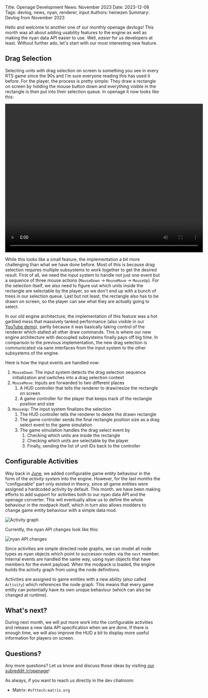 Title: Openage Development News: November 2023
Date: 2023-12-08
Tags: devlog, news, nyan, renderer, input
Authors: heinezen
Summary: Devlog from November 2023

Hello and welcome to another one of our monthly openage devlogs! This month was all about adding
usability features to the engine as well as making the nyan data API easier to use. Well, *easier*
for us developers at least. Without further ado, let's start with our most interesting new feature.

## Drag Selection

Selecting units with drag selection on screen is something you see in every RTS game since the
90s and I'm sure everyone reading this has used it before. For the player, the process is pretty simple:
They draw a rectangle on screen by holding the mouse button down and everything visible in the rectangle
is then put into their selection queue. In openage it now looks like this:

<video width="640" height="480" controls>
  <source src="./images/news/2023-11/openage_drag_select2_short.mp4" type="video/mp4">
</video>

While this looks like a small feature, the implementation a bit more challenging than what we have done before.
Most of this is because drag selection requires multiple subsystems to work together to get the desired
result. First of all, we need the input system to handle not just one event but a sequence of three
mouse actions (`MouseDown` -> `MouseMove` -> `MouseUp`). For the selection itself, we also
need to figure out which units inside the rectangle are selectable by the player, so we don't end
up with a bunch of trees in our selection queue. Last but not least, the rectangle also has to be drawn
on screen, so the player can see what they are actually going to select.

In our old engine architecture, the implementation of this feature was a hot garbled mess that massively
tanked performance (also visible in our [YouTube demo](https://www.youtube.com/watch?v=4GujF6YGSBY&t=28s)),
partly because it was basically taking control of the renderer which stalled all other draw commands.
This is where our new engine architecture with decoupled subsystems finally pays off big time. In comparison to
the previous implementation, the new drag selection is communicated via sane interfaces from the input system
to the other subsystems of the engine.

Here is how the input events are handled now:

1. `MouseDown`: The input system detects the drag selection sequence initialization and switches into a drag selection context
2. `MouseMove`: Inputs are forwarded to two different places
    1. A HUD controller that tells the renderer to draw/resize the rectangle on screen
    2. A game controller for the player that keeps track of the rectangle position and size
3. `MouseUp`: The input system finalizes the selection
    1. The HUD controller tells the renderer to delete the drawn rectangle
    2. The game controller sends the final rectangle position size as a drag select event to the game simulation
    3. The game simulation handles the drag select event by
        1. Checking which units are inside the rectangle
        2. Checking which units are selectable by the player
        3. Finally, sending the list of unit IDs back to the controller


## Configurable Activities

Way back in [June]({filename}/blog/devlog_2023_06.md), we added configurable game entity behaviour in the
form of the *activity system* into the engine. However, for the last months the "configurable" part only
existed in theory, since all game entities were assigned a hardcoded activity by default. This month. we
have been making efforts to add support for activities both to our nyan data API and the openage converter.
This will eventually allow us to define the whole behaviour in the modpack itself, which in turn
also allows modders to change game entity behaviour with a simple data mod.

![Activity graph]({static}/images/news/2023-06/activity_graph.svg)

Currently, the nyan API changes look like this:

![nyan API changes]({static}/images/news/2023-11/activity_nyan_api.svg)

Since activities are simple directed node graphs, we can model all node types as nyan objects which
point to successor nodes via the `next` member. Internal events are handled the same
way, using nyan objects that have members for the event payload. When the modpack is loaded, the engine
builds the activity graph from using the node definitions.

Activities are assigned to game entities with a new ability (also called `Activity`) which
references the node graph. This means that every game entity can potentially have its own
unique behaviour (which can also be changed at runtime).


## What's next?

During next month, we will put more work into the configurable activities and release a new data API
specification when we are done. If there is enough time, we will also improve the HUD a bit to
display more useful information for players on screen.


## Questions?

Any more questions? Let us know and discuss those ideas by visiting [our subreddit /r/openage](https://reddit.com/r/openage)!

As always, if you want to reach us directly in the dev chatroom:

* Matrix: `#sfttech:matrix.org`
